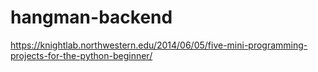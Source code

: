 # hangman-backend
https://knightlab.northwestern.edu/2014/06/05/five-mini-programming-projects-for-the-python-beginner/
